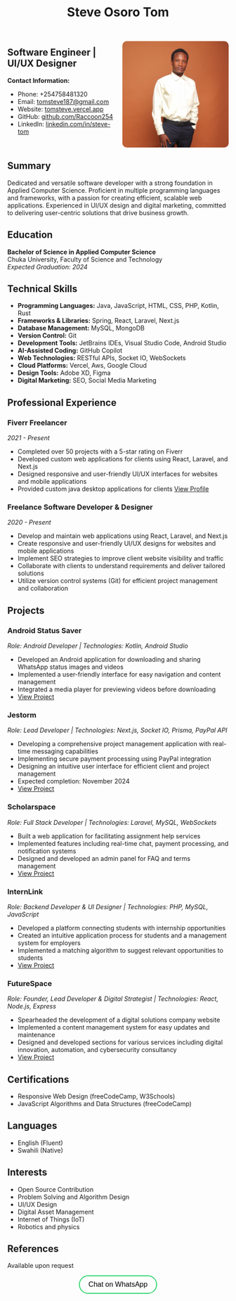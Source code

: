 <center>
<h1>Steve Osoro Tom</h1>
</center>

<div style="display: flex; justify-content: center; align-items: center">
<div style="margin-right: 20px; width: 50%;">
<h2>Software Engineer | UI/UX Designer</h2>

**Contact Information:**
- Phone: +254758481320
- Email: tomsteve187@gmail.com
- Website: [tomsteve.vercel.app](https://tomsteve.vercel.app)
- GitHub: [github.com/Raccoon254](https://github.com/Raccoon254)
- LinkedIn: [linkedin.com/in/steve-tom](https://www.linkedin.com/in/steve-tom-822a81230/)

</div>
<!-- Image -->
<div style="width: 50%; display: flex; align-items: center; justify-content: center">
<!-- https://github.com/Raccoon254/cv/blob/main/ -->
<img src="https://github.com/Raccoon254/cv/blob/main/images/ken.jpg?raw=true" alt="Steve Osoro Tom" style="border-radius: 10px; margin-top: 30px; width: 280px !important" />
</div>
</div>

## Summary
Dedicated and versatile software developer with a strong foundation in Applied Computer Science. Proficient in multiple programming languages and frameworks, with a passion for creating efficient, scalable web applications. Experienced in UI/UX design and digital marketing, committed to delivering user-centric solutions that drive business growth.

## Education
**Bachelor of Science in Applied Computer Science**  
Chuka University, Faculty of Science and Technology  
*Expected Graduation: 2024*

## Technical Skills
- **Programming Languages:** Java, JavaScript, HTML, CSS, PHP, Kotlin, Rust
- **Frameworks & Libraries:** Spring, React, Laravel, Next.js
- **Database Management:** MySQL, MongoDB
- **Version Control:** Git
- **Development Tools:** JetBrains IDEs, Visual Studio Code, Android Studio
- **AI-Assisted Coding:** GitHub Copilot
- **Web Technologies:** RESTful APIs, Socket IO, WebSockets
- **Cloud Platforms:** Vercel, Aws, Google Cloud
- **Design Tools:** Adobe XD, Figma
- **Digital Marketing:** SEO, Social Media Marketing

## Professional Experience

### Fiverr Freelancer
*2021 - Present*
- Completed over 50 projects with a 5-star rating on Fiverr
- Developed custom web applications for clients using React, Laravel, and Next.js
- Designed responsive and user-friendly UI/UX interfaces for websites and mobile applications
- Provided custom java desktop applications for clients
[View Profile](https://www.fiverr.com/raccoon254)

### Freelance Software Developer & Designer
*2020 - Present*
- Develop and maintain web applications using React, Laravel, and Next.js
- Create responsive and user-friendly UI/UX designs for websites and mobile applications
- Implement SEO strategies to improve client website visibility and traffic
- Collaborate with clients to understand requirements and deliver tailored solutions
- Utilize version control systems (Git) for efficient project management and collaboration

## Projects
### Android Status Saver
*Role: Android Developer | Technologies: Kotlin, Android Studio*
- Developed an Android application for downloading and sharing WhatsApp status images and videos
- Implemented a user-friendly interface for easy navigation and content management
- Integrated a media player for previewing videos before downloading
- [View Project](https://status-saver.vercel.app/)

### Jestorm
*Role: Lead Developer | Technologies: Next.js, Socket IO, Prisma, PayPal API*
- Developing a comprehensive project management application with real-time messaging capabilities
- Implementing secure payment processing using PayPal integration
- Designing an intuitive user interface for efficient client and project management
- Expected completion: November 2024
- [View Project](https://jestorm.vercel.app)

### Scholarspace
*Role: Full Stack Developer | Technologies: Laravel, MySQL, WebSockets*
- Built a web application for facilitating assignment help services
- Implemented features including real-time chat, payment processing, and notification systems
- Designed and developed an admin panel for FAQ and terms management
- [View Project](https://scholarspace.me)

### InternLink
*Role: Backend Developer & UI Designer | Technologies: PHP, MySQL, JavaScript*
- Developed a platform connecting students with internship opportunities
- Created an intuitive application process for students and a management system for employers
- Implemented a matching algorithm to suggest relevant opportunities to students
- [View Project](https://intern.co.ke)

### FutureSpace
*Role: Founder, Lead Developer & Digital Strategist | Technologies: React, Node.js, Express*
- Spearheaded the development of a digital solutions company website
- Implemented a content management system for easy updates and maintenance
- Designed and developed sections for various services including digital innovation, automation, and cybersecurity consultancy
- [View Project](https://futurespace.vercel.app)

## Certifications
- Responsive Web Design (freeCodeCamp, W3Schools)
- JavaScript Algorithms and Data Structures (freeCodeCamp)

## Languages
- English (Fluent)
- Swahili (Native)

## Interests
- Open Source Contribution
- Problem Solving and Algorithm Design
- UI/UX Design
- Digital Asset Management
- Internet of Things (IoT)
- Robotics and physics

## References
Available upon request

<center>
  <a href="https://wa.link/w1774n" style="display: inline-block; padding: 10px 20px; background-color: transparent; color: black; text-decoration: none; border-radius: 50px; font-family: Arial, sans-serif; font-size: 16px; border: 2px solid #25D366">
    Chat on WhatsApp
  </a>
</center>